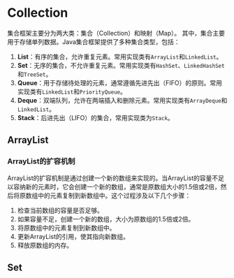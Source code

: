 # Collection
集合框架主要分为两大类：集合（Collection）和映射（Map）。
其中，集合主要用于存储单列数据。Java集合框架提供了多种集合类型，包括：
1. **List**：有序的集合，允许重复元素。常用实现类有`ArrayList`和`LinkedList`。
2. **Set**：无序的集合，不允许重复元素。常用实现类有`HashSet`、`LinkedHashSet`和`TreeSet`。
3. **Queue**：用于存储待处理的元素，通常遵循先进先出（FIFO）的原则。常用实现类有`LinkedList`和`PriorityQueue`。
4. **Deque**：双端队列，允许在两端插入和删除元素。常用实现类有`ArrayDeque`和`LinkedList`。
5. **Stack**：后进先出（LIFO）的集合，常用实现类为`Stack`。

## ArrayList
### ArrayList的扩容机制
ArrayList的扩容机制是通过创建一个新的数组来实现的。当ArrayList的容量不足以容纳新的元素时，它会创建一个新的数组，通常是原数组大小的1.5倍或2倍，然后将原数组中的元素复制到新数组中。这个过程涉及以下几个步骤：
1. 检查当前数组的容量是否足够。
2. 如果容量不足，创建一个新的数组，大小为原数组的1.5倍或2倍。
3. 将原数组中的元素复制到新数组中。
4. 更新ArrayList的引用，使其指向新数组。
5. 释放原数组的内存。

## Set

